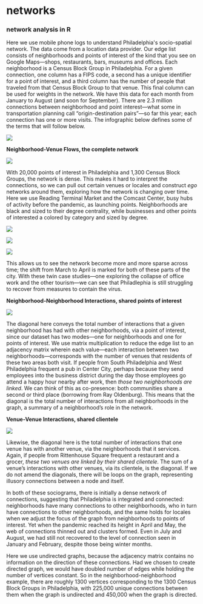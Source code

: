 # networks
### network analysis in R

Here we use mobile phone logs to understand Philadelphia's socio-spatial network. The data come from a location data provider. Our edge list consists of neighborhoods and points of interest of the kind that you see on Google Maps—shops, restaurants, bars, museums and offices. Each neighborhood is a Census Block Group in Philadelphia. For a given connection, one column has a FIPS code, a second has a unique identifier for a point of interest, and a third column has the number of people that traveled from that Census Block Group to that venue. This final column can be used for weights in the network. We have this data for each month from January to August (and soon for September). There are 2.3 million connections between neighborhood and point interest—what some in transportation planning call “origin-destination pairs”—so far this year; each connection has one or more visits. The infographic below defines some of the terms that will follow below.  

![](viz/infographic.png)

**Neighborhood-Venue Flows, the complete network**

![](viz/agg_graphopt.png)

With 20,000 points of interest in Philadelphia and 1,300 Census Block Groups, the network is dense. This makes it hard to interpret the connections, so we can pull out certain venues or locales and construct *ego* networks around them, exploring how the network is changing over time. Here we use Reading Terminal Market and the Comcast Center, busy hubs of activity before the pandemic, as launching points. Neighborhoods are black and sized to their degree centrality, while businesses and other points of interested a colored by category and sized by degree.

![](viz/cmap.png)

![](viz/poi_comcast.gif)

![](viz/poi_reading.gif)

This allows us to see the network become more and more sparse across time; the shift from March to April is marked for both of these parts of the city. With these twin case studies—one exploring the collapse of office work and the other tourism—we can see that Philadlephia is still struggling to recover from measures to contain the virus.

**Neighborhood-Neighborhood Interactions, shared points of interest**

![](viz/mode_one.gif)

The diagonal here conveys the total number of interactions that a given neighborhood has had with other neighborhoods, via a point of interest, since our dataset has two modes—one for neighborhoods and one for points of interest. We use matrix multiplication to reduce the edge list to an adjacency matrix wherein each value—each interaction between two neighborhoods—corresponds with the number of venues that residents of these two areas both visit. If people from South Philadelphia and West Philadelphia frequent a pub in Center City, perhaps because they send employees into the business district during the day those employees go attend a happy hour nearby after work, then *those two neighborhoods are linked*. We can think of this as co-presence: both communities share a second or third place (borrowing from Ray Oldenburg). This means that the diagonal is the total number of interactions from all neighborhoods in the graph, a summary of a neighborhood’s role in the network.  

**Venue-Venue Interactions, shared clientele**

![](viz/mode_two.gif)

Likewise, the diagonal here is the total number of interactions that one venue has with another venue, via the neighborhoods that it services. Again, if people from Rittenhouse Square frequent a restaurant and a grocer, *these two venues are linked by their shared clientele*. The sum of a venue’s interactions with other venues, via its clientele, is the diagonal. If we do not amend the diagonals, there will be loops on the graph, representing illusory connections between a node and itself.  

In both of these sociograms, there is initially a dense network of connections, suggesting that Philadelphia is integrated and connected: neighborhoods have many connections to other neighborhoods, who in turn have connections to other neighborhoods, and the same holds for locales when we adjust the focus of the graph from neighborhoods to points of interest. Yet when the pandemic reached its height in April and May, the web of connections thinned out and clusters formed. Even in July and August, we had still not recovered to the level of connection seen in January and February, despite those being winter months.

Here we use undirected graphs, because the adjacency matrix contains no information on the direction of these connections. Had we chosen to create directed graph, we would have doubled number of edges while holding the number of vertices constant. So in the neighborhood-neighborhood example, there are roughly 1300 vertices corresponding to the 1300 Census Block Groups in Philadelphia, with 225,000 unique connections between them when the graph is undirected and 450,000 when the graph is directed.        
